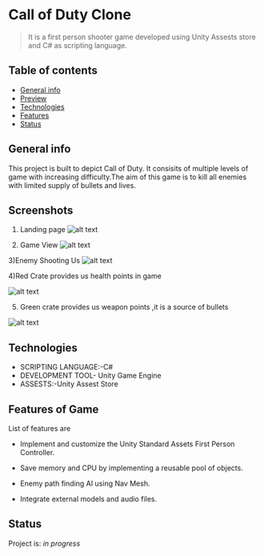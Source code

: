 # Call of Duty Clone
> It is a first person shooter game developed using Unity Assests store and C# as scripting language.


## Table of contents
* [General info](#general-info)
* [Preview](#screenshots)
* [Technologies](#technologies)
* [Features](#features)
* [Status](#status)


## General info

This project is built to depict Call of Duty. It consisits of multiple levels of game with increasing difficulty.The aim of this game is to kill all enemies with limited supply of bullets and lives.

## Screenshots
1) Landing page
![alt text](https://github.com/zhcet19/Call_of_Duty_Clone/blob/main/picture/picg1.jpeg)


2) Game View
 ![alt text](https://github.com/zhcet19/Call_of_Duty_Clone/blob/main/picture/picg2.jpeg)



3)Enemy Shooting Us
![alt text](https://github.com/zhcet19/Call_of_Duty_Clone/blob/main/picture/picg3.jpeg)


4)Red Crate provides us health points in game

![alt text](https://github.com/zhcet19/Call_of_Duty_Clone/blob/main/picture/picg4.jpeg)


5) Green crate provides us weapon points ,it is a source of bullets

![alt text](https://github.com/zhcet19/Call_of_Duty_Clone/blob/main/picture/picg5.jpeg)



## Technologies
* SCRIPTING LANGUAGE:-C#
* DEVELOPMENT TOOL- Unity Game Engine
* ASSESTS:-Unity Assest Store

## Features of Game
List of features are
* Implement and customize the Unity Standard Assets First Person Controller.

* Save memory and CPU by implementing a reusable pool of objects.

* Enemy path finding AI using Nav Mesh.

* Integrate external models and audio files.

## Status
Project is: _in progress_

